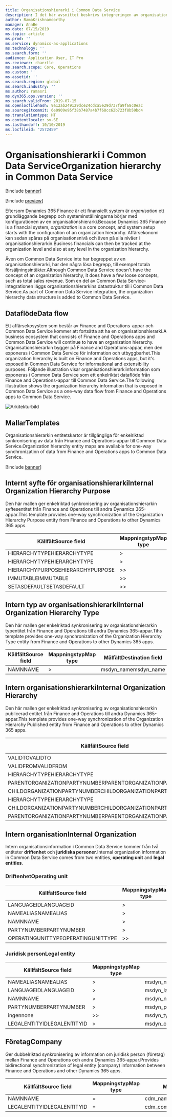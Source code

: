 ```yaml
---
title: Organisationshierarki i Common Data Service
description: I det här avsnittet beskrivs integreringen av organisationsinformation mellan Finance and Operations-appar och Common Data Service.
author: RamaKrishnamoorthy
manager: AnnBe
ms.date: 07/15/2019
ms.topic: article
ms.prod: ''
ms.service: dynamics-ax-applications
ms.technology: ''
ms.search.form: ''
audience: Application User, IT Pro
ms.reviewer: rhaertle
ms.search.scope: Core, Operations
ms.custom: ''
ms.assetid: ''
ms.search.region: global
ms.search.industry: ''
ms.author: ramasri
ms.dyn365.ops.version: ''
ms.search.validFrom: 2019-07-15
ms.openlocfilehash: 9a12ab249129dce24cdca5e29d737fa9f68c0eac
ms.sourcegitcommit: 6e0909e95f38b7487a4b7f68cc62b723f8b59bd4
ms.translationtype: HT
ms.contentlocale: sv-SE
ms.lasthandoff: 10/10/2019
ms.locfileid: "2572459"
---
```

# <a name="organization-hierarchy-in-common-data-service"></a><span data-ttu-id="38ab7-103">Organisationshierarki i Common Data Service</span><span class="sxs-lookup"><span data-stu-id="38ab7-103">Organization hierarchy in Common Data Service</span></span>

[!include [banner](../includes/banner.md)]

[!include [preview](../includes/preview-banner.md)]

<span data-ttu-id="38ab7-104">Eftersom Dynamics 365 Finance är ett finansiellt system är *organisation* ett grundläggande begrepp och systeminställningarna börjar med konfigurationen av en organisationshierarki.</span><span class="sxs-lookup"><span data-stu-id="38ab7-104">Because Dynamics 365 Finance is a financial system, *organization* is a core concept, and system setup starts with the configuration of an organization hierarchy.</span></span> <span data-ttu-id="38ab7-105">Affärsekonomi kan sedan spåras på organisationsnivå och även på alla nivåer i organisationshierarkin.</span><span class="sxs-lookup"><span data-stu-id="38ab7-105">Business financials can then be tracked at the organization level and also at any level in the organization hierarchy.</span></span>

<span data-ttu-id="38ab7-106">Även om Common Data Service inte har begreppet av en organisationshierarki, har den några lösa begrepp, till exempel totala försäljningsintäkter.</span><span class="sxs-lookup"><span data-stu-id="38ab7-106">Although Common Data Service doesn't have the concept of an organization hierarchy, it does have a few loose concepts, such as total sales revenue.</span></span> <span data-ttu-id="38ab7-107">Som en del av Common Data Service-integrationen läggs organisationshierarkins datastruktur till i Common Data Service.</span><span class="sxs-lookup"><span data-stu-id="38ab7-107">As part of Common Data Service integration, the organization hierarchy data structure is added to Common Data Service.</span></span>

## <a name="data-flow"></a><span data-ttu-id="38ab7-108">Dataflöde</span><span class="sxs-lookup"><span data-stu-id="38ab7-108">Data flow</span></span>

<span data-ttu-id="38ab7-109">Ett affärsekosystem som består av Finance and Operations-appar och Common Data Service kommer att fortsätta att ha en organisationshierarki.</span><span class="sxs-lookup"><span data-stu-id="38ab7-109">A business ecosystem that consists of Finance and Operations apps and Common Data Service will continue to have an organization hierarchy.</span></span> <span data-ttu-id="38ab7-110">Organisationshierarkin bygger på Finance and Operations-appar, men den exponeras i Common Data Service för information och utbyggbarhet.</span><span class="sxs-lookup"><span data-stu-id="38ab7-110">This organization hierarchy is built on Finance and Operations apps, but it's exposed in Common Data Service for informational and extensibility purposes.</span></span> <span data-ttu-id="38ab7-111">Följande illustration visar organisationshierarkiinformation som exponeras i Common Data Service som ett enkelriktat dataflöde från Finance and Operations-appar till Common Data Service.</span><span class="sxs-lookup"><span data-stu-id="38ab7-111">The following illustration shows the organization hierarchy information that is exposed in Common Data Service as a one-way data flow from Finance and Operations apps to Common Data Service.</span></span>

![Arkitekturbild](media/dual-write-data-flow.png)

## <a name="templates"></a><span data-ttu-id="38ab7-113">Mallar</span><span class="sxs-lookup"><span data-stu-id="38ab7-113">Templates</span></span>

<span data-ttu-id="38ab7-114">Organisationshierarkin entitetskartor är tillgängliga för enkelriktad synkronisering av data från Finance and Operations-appar till Common Data Service.</span><span class="sxs-lookup"><span data-stu-id="38ab7-114">Organization hierarchy entity maps are available for one-way synchronization of data from Finance and Operations apps to Common Data Service.</span></span>

[!include [banner](../includes/dual-write-symbols.md)]

## <a name="internal-organization-hierarchy-purpose"></a><span data-ttu-id="38ab7-115">Internt syfte för organisationshierarki</span><span class="sxs-lookup"><span data-stu-id="38ab7-115">Internal Organization Hierarchy Purpose</span></span>

<span data-ttu-id="38ab7-116">Den här mallen ger enkelriktad synkronisering av organisationshierarkin syftesentitet från Finance and Operations till andra Dynamics 365-appar.</span><span class="sxs-lookup"><span data-stu-id="38ab7-116">This template provides one-way synchronization of the Organization Hierarchy Purpose entity from Finance and Operations to other Dynamics 365 apps.</span></span>

<!-- ![architecture image](media/dual-write-purpose.png) -->

<span data-ttu-id="38ab7-117">Källfält</span><span class="sxs-lookup"><span data-stu-id="38ab7-117">Source field</span></span> | <span data-ttu-id="38ab7-118">Mappningstyp</span><span class="sxs-lookup"><span data-stu-id="38ab7-118">Map type</span></span> | <span data-ttu-id="38ab7-119">Målfält</span><span class="sxs-lookup"><span data-stu-id="38ab7-119">Destination field</span></span>
---|---|---
<span data-ttu-id="38ab7-120">HIERARCHYTYPE</span><span class="sxs-lookup"><span data-stu-id="38ab7-120">HIERARCHYTYPE</span></span> | \> | <span data-ttu-id="38ab7-121">msdyn\_hierarchypurposetypename</span><span class="sxs-lookup"><span data-stu-id="38ab7-121">msdyn\_hierarchypurposetypename</span></span>
<span data-ttu-id="38ab7-122">HIERARCHYTYPE</span><span class="sxs-lookup"><span data-stu-id="38ab7-122">HIERARCHYTYPE</span></span> | \> | <span data-ttu-id="38ab7-123">msdyn\_hierarchytype.msdyn\_name</span><span class="sxs-lookup"><span data-stu-id="38ab7-123">msdyn\_hierarchytype.msdyn\_name</span></span>
<span data-ttu-id="38ab7-124">HIERARCHYPURPOSE</span><span class="sxs-lookup"><span data-stu-id="38ab7-124">HIERARCHYPURPOSE</span></span> | \>\> | <span data-ttu-id="38ab7-125">msdyn\_hierarchypurpose</span><span class="sxs-lookup"><span data-stu-id="38ab7-125">msdyn\_hierarchypurpose</span></span>
<span data-ttu-id="38ab7-126">IMMUTABLE</span><span class="sxs-lookup"><span data-stu-id="38ab7-126">IMMUTABLE</span></span> | \>\> | <span data-ttu-id="38ab7-127">msdyn\_immutable</span><span class="sxs-lookup"><span data-stu-id="38ab7-127">msdyn\_immutable</span></span>
<span data-ttu-id="38ab7-128">SETASDEFAULT</span><span class="sxs-lookup"><span data-stu-id="38ab7-128">SETASDEFAULT</span></span> | \>\> | <span data-ttu-id="38ab7-129">msdyn\_setasdefault</span><span class="sxs-lookup"><span data-stu-id="38ab7-129">msdyn\_setasdefault</span></span>

## <a name="internal-organization-hierarchy-type"></a><span data-ttu-id="38ab7-130">Intern typ av organisationshierarki</span><span class="sxs-lookup"><span data-stu-id="38ab7-130">Internal Organization Hierarchy Type</span></span>

<span data-ttu-id="38ab7-131">Den här mallen ger enkelriktad synkronisering av organisationshierarkin typentitet från Finance and Operations till andra Dynamics 365-appar.</span><span class="sxs-lookup"><span data-stu-id="38ab7-131">Tihs template provides one-way synchronization of the Organization Hierarchy Type entity from Finance and Operations to other Dynamics 365 apps.</span></span>

<!-- ![architecture image](media/dual-write-type.png) -->

<span data-ttu-id="38ab7-132">Källfält</span><span class="sxs-lookup"><span data-stu-id="38ab7-132">Source field</span></span> | <span data-ttu-id="38ab7-133">Mappningstyp</span><span class="sxs-lookup"><span data-stu-id="38ab7-133">Map type</span></span> | <span data-ttu-id="38ab7-134">Målfält</span><span class="sxs-lookup"><span data-stu-id="38ab7-134">Destination field</span></span>
---|---|---
<span data-ttu-id="38ab7-135">NAMN</span><span class="sxs-lookup"><span data-stu-id="38ab7-135">NAME</span></span> | \> | <span data-ttu-id="38ab7-136">msdyn\_name</span><span class="sxs-lookup"><span data-stu-id="38ab7-136">msdyn\_name</span></span>

## <a name="internal-organization-hierarchy"></a><span data-ttu-id="38ab7-137">Intern organisationshierarki</span><span class="sxs-lookup"><span data-stu-id="38ab7-137">Internal Organization Hierarchy</span></span>

<span data-ttu-id="38ab7-138">Den här mallen ger enkelriktad synkronisering av organisationshierarkin publicerad entitet från Finance and Operations till andra Dynamics 365-appar.</span><span class="sxs-lookup"><span data-stu-id="38ab7-138">This template provides one-way synchronization of the Organization Hierarchy Published entity from Finance and Operations to other Dynamics 365 apps.</span></span>

<!-- ![architecture image](media/dual-write-organization.png) -->

<span data-ttu-id="38ab7-139">Källfält</span><span class="sxs-lookup"><span data-stu-id="38ab7-139">Source field</span></span> | <span data-ttu-id="38ab7-140">Mappningstyp</span><span class="sxs-lookup"><span data-stu-id="38ab7-140">Map type</span></span> | <span data-ttu-id="38ab7-141">Målfält</span><span class="sxs-lookup"><span data-stu-id="38ab7-141">Destination field</span></span>
---|---|---
<span data-ttu-id="38ab7-142">VALIDTO</span><span class="sxs-lookup"><span data-stu-id="38ab7-142">VALIDTO</span></span> | \> | <span data-ttu-id="38ab7-143">msdyn\_validto</span><span class="sxs-lookup"><span data-stu-id="38ab7-143">msdyn\_validto</span></span>
<span data-ttu-id="38ab7-144">VALIDFROM</span><span class="sxs-lookup"><span data-stu-id="38ab7-144">VALIDFROM</span></span> | \> | <span data-ttu-id="38ab7-145">msdyn\_validfrom</span><span class="sxs-lookup"><span data-stu-id="38ab7-145">msdyn\_validfrom</span></span>
<span data-ttu-id="38ab7-146">HIERARCHYTYPE</span><span class="sxs-lookup"><span data-stu-id="38ab7-146">HIERARCHYTYPE</span></span> | \> | <span data-ttu-id="38ab7-147">msdyn\_hierarchytypename</span><span class="sxs-lookup"><span data-stu-id="38ab7-147">msdyn\_hierarchytypename</span></span>
<span data-ttu-id="38ab7-148">PARENTORGANIZATIONPARTYNUMBER</span><span class="sxs-lookup"><span data-stu-id="38ab7-148">PARENTORGANIZATIONPARTYNUMBER</span></span> | \> | <span data-ttu-id="38ab7-149">msdyn\_parentpartyid</span><span class="sxs-lookup"><span data-stu-id="38ab7-149">msdyn\_parentpartyid</span></span>
<span data-ttu-id="38ab7-150">CHILDORGANIZATIONPARTYNUMBER</span><span class="sxs-lookup"><span data-stu-id="38ab7-150">CHILDORGANIZATIONPARTYNUMBER</span></span> | \> | <span data-ttu-id="38ab7-151">msdyn\_childpartyid</span><span class="sxs-lookup"><span data-stu-id="38ab7-151">msdyn\_childpartyid</span></span>
<span data-ttu-id="38ab7-152">HIERARCHYTYPE</span><span class="sxs-lookup"><span data-stu-id="38ab7-152">HIERARCHYTYPE</span></span> | \> | <span data-ttu-id="38ab7-153">msdyn\_hierarchytypeid.msdyn\_name</span><span class="sxs-lookup"><span data-stu-id="38ab7-153">msdyn\_hierarchytypeid.msdyn\_name</span></span>
<span data-ttu-id="38ab7-154">CHILDORGANIZATIONPARTYNUMBER</span><span class="sxs-lookup"><span data-stu-id="38ab7-154">CHILDORGANIZATIONPARTYNUMBER</span></span> | \> | <span data-ttu-id="38ab7-155">msdyn\_childid.msdyn\_partynumber</span><span class="sxs-lookup"><span data-stu-id="38ab7-155">msdyn\_childid.msdyn\_partynumber</span></span>
<span data-ttu-id="38ab7-156">PARENTORGANIZATIONPARTYNUMBER</span><span class="sxs-lookup"><span data-stu-id="38ab7-156">PARENTORGANIZATIONPARTYNUMBER</span></span> | \> | <span data-ttu-id="38ab7-157">msdyn\_parentid.msdyn\_partynumber</span><span class="sxs-lookup"><span data-stu-id="38ab7-157">msdyn\_parentid.msdyn\_partynumber</span></span>

## <a name="internal-organization"></a><span data-ttu-id="38ab7-158">Intern organisation</span><span class="sxs-lookup"><span data-stu-id="38ab7-158">Internal Organization</span></span>

<span data-ttu-id="38ab7-159">Intern organisationsinformation i Common Data Service kommer från två entiteter **driftenhet** och **juridiska personer**.</span><span class="sxs-lookup"><span data-stu-id="38ab7-159">Internal organization information in Common Data Service comes from two entities, **operating unit** and **legal entities**.</span></span>

<!-- ![architecture image](media/dual-write-operating-unit.png) -->

<!-- ![architecture image](media/dual-write-legal-entities.png) -->

### <a name="operating-unit"></a><span data-ttu-id="38ab7-160">Driftenhet</span><span class="sxs-lookup"><span data-stu-id="38ab7-160">Operating unit</span></span>

<span data-ttu-id="38ab7-161">Källfält</span><span class="sxs-lookup"><span data-stu-id="38ab7-161">Source field</span></span> | <span data-ttu-id="38ab7-162">Mappningstyp</span><span class="sxs-lookup"><span data-stu-id="38ab7-162">Map type</span></span> | <span data-ttu-id="38ab7-163">Målfält</span><span class="sxs-lookup"><span data-stu-id="38ab7-163">Destination field</span></span>
---|---|---
<span data-ttu-id="38ab7-164">LANGUAGEID</span><span class="sxs-lookup"><span data-stu-id="38ab7-164">LANGUAGEID</span></span> | \> | <span data-ttu-id="38ab7-165">msdyn\_languageid</span><span class="sxs-lookup"><span data-stu-id="38ab7-165">msdyn\_languageid</span></span>
<span data-ttu-id="38ab7-166">NAMEALIAS</span><span class="sxs-lookup"><span data-stu-id="38ab7-166">NAMEALIAS</span></span> | \> | <span data-ttu-id="38ab7-167">msdyn\_namnalias</span><span class="sxs-lookup"><span data-stu-id="38ab7-167">msdyn\_namealias</span></span>
<span data-ttu-id="38ab7-168">NAMN</span><span class="sxs-lookup"><span data-stu-id="38ab7-168">NAME</span></span> | \> | <span data-ttu-id="38ab7-169">msdyn\_name</span><span class="sxs-lookup"><span data-stu-id="38ab7-169">msdyn\_name</span></span>
<span data-ttu-id="38ab7-170">PARTYNUMBER</span><span class="sxs-lookup"><span data-stu-id="38ab7-170">PARTYNUMBER</span></span> | \> | <span data-ttu-id="38ab7-171">msdyn\_partynumber</span><span class="sxs-lookup"><span data-stu-id="38ab7-171">msdyn\_partynumber</span></span>
<span data-ttu-id="38ab7-172">OPERATINGUNITTYPE</span><span class="sxs-lookup"><span data-stu-id="38ab7-172">OPERATINGUNITTYPE</span></span> | \>\> | <span data-ttu-id="38ab7-173">msdyn\_type</span><span class="sxs-lookup"><span data-stu-id="38ab7-173">msdyn\_type</span></span>

### <a name="legal-entity"></a><span data-ttu-id="38ab7-174">Juridisk person</span><span class="sxs-lookup"><span data-stu-id="38ab7-174">Legal entity</span></span>

<span data-ttu-id="38ab7-175">Källfält</span><span class="sxs-lookup"><span data-stu-id="38ab7-175">Source field</span></span> | <span data-ttu-id="38ab7-176">Mappningstyp</span><span class="sxs-lookup"><span data-stu-id="38ab7-176">Map type</span></span> | <span data-ttu-id="38ab7-177">Målfält</span><span class="sxs-lookup"><span data-stu-id="38ab7-177">Destination field</span></span>
---|---|---
<span data-ttu-id="38ab7-178">NAMEALIAS</span><span class="sxs-lookup"><span data-stu-id="38ab7-178">NAMEALIAS</span></span> | \> | <span data-ttu-id="38ab7-179">msdyn\_namnalias</span><span class="sxs-lookup"><span data-stu-id="38ab7-179">msdyn\_namealias</span></span>
<span data-ttu-id="38ab7-180">LANGUAGEID</span><span class="sxs-lookup"><span data-stu-id="38ab7-180">LANGUAGEID</span></span> | \> | <span data-ttu-id="38ab7-181">msdyn\_languageid</span><span class="sxs-lookup"><span data-stu-id="38ab7-181">msdyn\_languageid</span></span>
<span data-ttu-id="38ab7-182">NAMN</span><span class="sxs-lookup"><span data-stu-id="38ab7-182">NAME</span></span> | \> | <span data-ttu-id="38ab7-183">msdyn\_name</span><span class="sxs-lookup"><span data-stu-id="38ab7-183">msdyn\_name</span></span>
<span data-ttu-id="38ab7-184">PARTYNUMBER</span><span class="sxs-lookup"><span data-stu-id="38ab7-184">PARTYNUMBER</span></span> | \> | <span data-ttu-id="38ab7-185">msdyn\_partynumber</span><span class="sxs-lookup"><span data-stu-id="38ab7-185">msdyn\_partynumber</span></span>
<span data-ttu-id="38ab7-186">ingen</span><span class="sxs-lookup"><span data-stu-id="38ab7-186">none</span></span> | \>\> | <span data-ttu-id="38ab7-187">msdyn\_type</span><span class="sxs-lookup"><span data-stu-id="38ab7-187">msdyn\_type</span></span>
<span data-ttu-id="38ab7-188">LEGALENTITYID</span><span class="sxs-lookup"><span data-stu-id="38ab7-188">LEGALENTITYID</span></span> | \> | <span data-ttu-id="38ab7-189">msdyn\_companycode</span><span class="sxs-lookup"><span data-stu-id="38ab7-189">msdyn\_companycode</span></span>

## <a name="company"></a><span data-ttu-id="38ab7-190">Företag</span><span class="sxs-lookup"><span data-stu-id="38ab7-190">Company</span></span>

<span data-ttu-id="38ab7-191">Ger dubbelriktad synkronisering av information om juridisk person (företag) mellan Finance and Operations och andra Dynamics 365-appar.</span><span class="sxs-lookup"><span data-stu-id="38ab7-191">Provides bidirectional synchronization of legal entity (company) information between Finance and Operations and other Dynamics 365 apps.</span></span>

<!-- ![architecture image](media/dual-write-company.png) -->

<span data-ttu-id="38ab7-192">Källfält</span><span class="sxs-lookup"><span data-stu-id="38ab7-192">Source field</span></span> | <span data-ttu-id="38ab7-193">Mappningstyp</span><span class="sxs-lookup"><span data-stu-id="38ab7-193">Map type</span></span> | <span data-ttu-id="38ab7-194">Målfält</span><span class="sxs-lookup"><span data-stu-id="38ab7-194">Destination field</span></span>
---|---|---
<span data-ttu-id="38ab7-195">NAMN</span><span class="sxs-lookup"><span data-stu-id="38ab7-195">NAME</span></span> | = | <span data-ttu-id="38ab7-196">cdm\_name</span><span class="sxs-lookup"><span data-stu-id="38ab7-196">cdm\_name</span></span>
<span data-ttu-id="38ab7-197">LEGALENTITYID</span><span class="sxs-lookup"><span data-stu-id="38ab7-197">LEGALENTITYID</span></span> | = | <span data-ttu-id="38ab7-198">cdm\_companycode</span><span class="sxs-lookup"><span data-stu-id="38ab7-198">cdm\_companycode</span></span>
